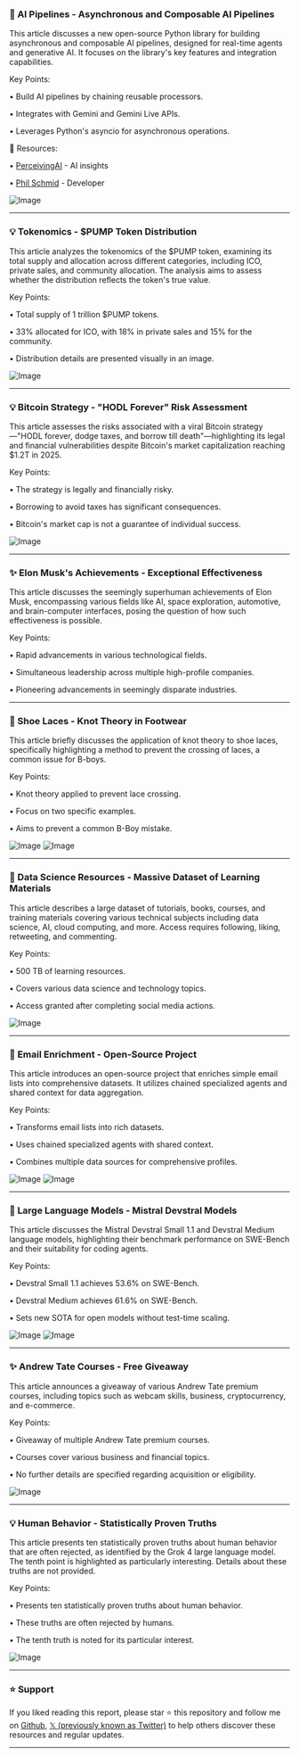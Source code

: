 ### 🤖 AI Pipelines - Asynchronous and Composable AI Pipelines

This article discusses a new open-source Python library for building asynchronous and composable AI pipelines, designed for real-time agents and generative AI.  It focuses on the library's key features and integration capabilities.

Key Points:

• Build AI pipelines by chaining reusable processors.


• Integrates with Gemini and Gemini Live APIs.


• Leverages Python's asyncio for asynchronous operations.


🔗 Resources:

• [PerceivingAI](https://x.com/PerceivingAI) -  AI insights


• [Phil Schmid](https://x.com/_philschmid) -  Developer


![Image](https://pbs.twimg.com/media/GvjkcoqXQAA837L?format=jpg&name=small)


---

### 💡 Tokenomics - $PUMP Token Distribution

This article analyzes the tokenomics of the $PUMP token, examining its total supply and allocation across different categories, including ICO, private sales, and community allocation.  The analysis aims to assess whether the distribution reflects the token's true value.


Key Points:

• Total supply of 1 trillion $PUMP tokens.


• 33% allocated for ICO, with 18% in private sales and 15% for the community.


• Distribution details are presented visually in an image.



![Image](https://pbs.twimg.com/media/GvgNjTWaYAAW3vi?format=jpg&name=small)


---

### 💡 Bitcoin Strategy - "HODL Forever" Risk Assessment

This article assesses the risks associated with a viral Bitcoin strategy—"HODL forever, dodge taxes, and borrow till death"—highlighting its legal and financial vulnerabilities despite Bitcoin's market capitalization reaching $1.2T in 2025.

Key Points:

• The strategy is legally and financially risky.


• Borrowing to avoid taxes has significant consequences.


•  Bitcoin's market cap is not a guarantee of individual success.



![Image](https://pbs.twimg.com/media/GvjoELkXkAAk6HI?format=jpg&name=900x900)


---

### ✨ Elon Musk's Achievements -  Exceptional Effectiveness

This article discusses the seemingly superhuman achievements of Elon Musk, encompassing various fields like AI, space exploration, automotive, and brain-computer interfaces, posing the question of how such effectiveness is possible.

Key Points:

• Rapid advancements in various technological fields.


•  Simultaneous leadership across multiple high-profile companies.


• Pioneering advancements in seemingly disparate industries.



---

### 🤖 Shoe Laces - Knot Theory in Footwear

This article briefly discusses the application of knot theory to shoe laces, specifically highlighting a method to prevent the crossing of laces, a common issue for B-boys.

Key Points:

• Knot theory applied to prevent lace crossing.


•  Focus on two specific examples.


• Aims to prevent a common B-Boy mistake.


![Image](https://pbs.twimg.com/media/GuSlAknbkAEDvXn?format=jpg&name=small)
![Image](https://pbs.twimg.com/media/GuSlAlZboAACjDp?format=jpg&name=small)


---

### 🚀 Data Science Resources - Massive Dataset of Learning Materials

This article describes a large dataset of tutorials, books, courses, and training materials covering various technical subjects including data science, AI, cloud computing, and more.  Access requires following, liking, retweeting, and commenting.

Key Points:

• 500 TB of learning resources.


• Covers various data science and technology topics.


• Access granted after completing social media actions.


![Image](https://pbs.twimg.com/media/Gvjkv4KakAElR-w?format=jpg&name=small)


---

### 🤖 Email Enrichment - Open-Source Project

This article introduces an open-source project that enriches simple email lists into comprehensive datasets. It utilizes chained specialized agents and shared context for data aggregation.

Key Points:

• Transforms email lists into rich datasets.


• Uses chained specialized agents with shared context.


•  Combines multiple data sources for comprehensive profiles.


![Image](https://pbs.twimg.com/amplify_video_thumb/1943381405200723968/img/q6wPZtJJp9DsBLuc.jpg)
![Image](https://pbs.twimg.com/amplify_video_thumb/1943351303339671552/img/v0drJWkeVULGhv1C?format=jpg&name=240x240)


---

### 🤖 Large Language Models - Mistral Devstral Models

This article discusses the Mistral Devstral Small 1.1 and Devstral Medium language models, highlighting their benchmark performance on SWE-Bench and their suitability for coding agents.

Key Points:

• Devstral Small 1.1 achieves 53.6% on SWE-Bench.


• Devstral Medium achieves 61.6% on SWE-Bench.


•  Sets new SOTA for open models without test-time scaling.


![Image](https://pbs.twimg.com/media/GvhA20yXIAAPdx5?format=jpg&name=small)
![Image](https://pbs.twimg.com/media/GvgKWiXWkAAdJI0?format=jpg&name=360x360)


---

### ✨ Andrew Tate Courses - Free Giveaway

This article announces a giveaway of various Andrew Tate premium courses, including topics such as webcam skills, business, cryptocurrency, and e-commerce.

Key Points:

• Giveaway of multiple Andrew Tate premium courses.


• Courses cover various business and financial topics.


• No further details are specified regarding acquisition or eligibility.


![Image](https://pbs.twimg.com/media/Gvfo-sZakAUMir1?format=jpg&name=small)


---

### 💡 Human Behavior - Statistically Proven Truths

This article presents ten statistically proven truths about human behavior that are often rejected, as identified by the Grok 4 large language model.  The tenth point is highlighted as particularly interesting.  Details about these truths are not provided.

Key Points:

• Presents ten statistically proven truths about human behavior.


•  These truths are often rejected by humans.


• The tenth truth is noted for its particular interest.


![Image](https://pbs.twimg.com/media/GvjhQh-akAI_xYe?format=jpg&name=small)


---

### ⭐️ Support

If you liked reading this report, please star ⭐️ this repository and follow me on [Github](https://github.com/Drix10), [𝕏 (previously known as Twitter)](https://x.com/DRIX_10_) to help others discover these resources and regular updates.

---